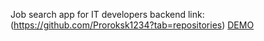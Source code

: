 
Job search app for IT developers
backend link:(https://github.com/Proroksk1234?tab=repositories)
[DEMO](https://lazy1220.github.io/search-board/)
